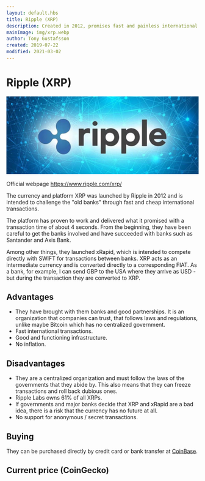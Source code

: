 ```yaml
---
layout: default.hbs
title: Ripple (XRP)
description: Created in 2012, promises fast and painless international transactions.
mainImage: img/xrp.webp
author: Tony Gustafsson
created: 2019-07-22
modified: 2021-03-02
---
```


# Ripple (XRP)

![Ripple](../img/xrp.webp 'Ripple')

Official webpage https://www.ripple.com/xrp/

The currency and platform XRP was launched by Ripple in 2012 and is intended to challenge the "old banks" through fast and cheap international transactions.

The platform has proven to work and delivered what it promised with a transaction time of about 4 seconds. From the beginning, they have been careful to get the banks involved and have succeeded with banks such as Santander and Axis Bank.

Among other things, they launched xRapid, which is intended to compete directly with SWIFT for transactions between banks. XRP acts as an intermediate currency and is converted directly to a corresponding FIAT. As a bank, for example, I can send GBP to the USA where they arrive as USD - but during the transaction they are converted to XRP.

## Advantages

-   They have brought with them banks and good partnerships. It is an organization that companies can trust, that follows laws and regulations, unlike maybe Bitcoin which has no centralized government.
-   Fast international transactions.
-   Good and functioning infrastructure.
-   No inflation.

## Disadvantages

-   They are a centralized organization and must follow the laws of the governments that they abide by. This also means that they can freeze transactions and roll back dubious ones.
-   Ripple Labs owns 61% of all XRPs.
-   If governments and major banks decide that XRP and xRapid are a bad idea, there is a risk that the currency has no future at all.
-   No support for anonymous / secret transactions.

## Buying

They can be purchased directly by credit card or bank transfer at [CoinBase](https://www.coinbase.com/).

## Current price (CoinGecko)

<script src="https://widgets.coingecko.com/coingecko-coin-ticker-widget.js"></script>

<coingecko-coin-ticker-widget currency="usd" coin-id="ripple" locale="en"></coingecko-coin-ticker-widget>
